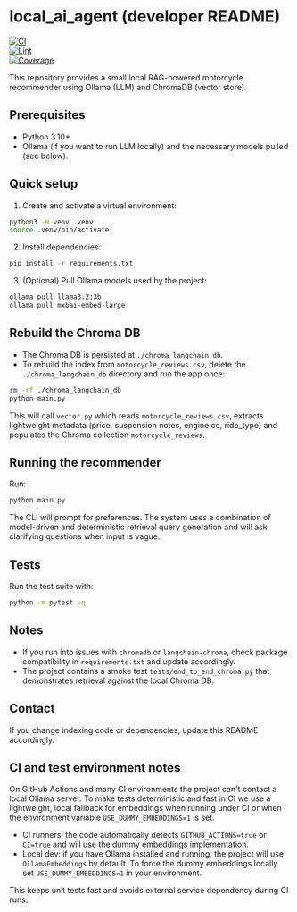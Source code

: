 # local_ai_agent (developer README)

[![CI](https://github.com/danielgaio/local_ai_agent/actions/workflows/ci.yml/badge.svg)](https://github.com/danielgaio/local_ai_agent/actions/workflows/ci.yml)  
[![Lint](https://github.com/danielgaio/local_ai_agent/actions/workflows/lint.yml/badge.svg)](https://github.com/danielgaio/local_ai_agent/actions/workflows/lint.yml)  
[![Coverage](https://github.com/danielgaio/local_ai_agent/actions/workflows/coverage.yml/badge.svg)](https://github.com/danielgaio/local_ai_agent/actions/workflows/coverage.yml)

This repository provides a small local RAG-powered motorcycle recommender using Ollama (LLM) and ChromaDB (vector store).

Prerequisites
-------------
- Python 3.10+
- Ollama (if you want to run LLM locally) and the necessary models pulled (see below).

Quick setup
-----------
1. Create and activate a virtual environment:

```bash
python3 -m venv .venv
source .venv/bin/activate
```

2. Install dependencies:

```bash
pip install -r requirements.txt
```

3. (Optional) Pull Ollama models used by the project:

```bash
ollama pull llama3.2:3b
ollama pull mxbai-embed-large
```

Rebuild the Chroma DB
---------------------
- The Chroma DB is persisted at `./chroma_langchain_db`.
- To rebuild the index from `motorcycle_reviews.csv`, delete the `./chroma_langchain_db` directory and run the app once:

```bash
rm -rf ./chroma_langchain_db
python main.py
```

This will call `vector.py` which reads `motorcycle_reviews.csv`, extracts lightweight metadata (price, suspension notes, engine cc, ride_type) and populates the Chroma collection `motorcycle_reviews`.

Running the recommender
-----------------------
Run:

```bash
python main.py
```

The CLI will prompt for preferences. The system uses a combination of model-driven and deterministic retrieval query generation and will ask clarifying questions when input is vague.

Tests
-----
Run the test suite with:

```bash
python -m pytest -q
```

Notes
-----
- If you run into issues with `chromadb` or `langchain-chroma`, check package compatibility in `requirements.txt` and update accordingly.
- The project contains a smoke test `tests/end_to_end_chroma.py` that demonstrates retrieval against the local Chroma DB.

Contact
-------
If you change indexing code or dependencies, update this README accordingly.

CI and test environment notes
----------------------------
On GitHub Actions and many CI environments the project can't contact a local Ollama
server. To make tests deterministic and fast in CI we use a lightweight, local
fallback for embeddings when running under CI or when the environment variable
`USE_DUMMY_EMBEDDINGS=1` is set.

- CI runners: the code automatically detects `GITHUB_ACTIONS=true` or `CI=true`
	and will use the dummy embeddings implementation.
- Local dev: if you have Ollama installed and running, the project will use
	`OllamaEmbeddings` by default. To force the dummy embeddings locally set
	`USE_DUMMY_EMBEDDINGS=1` in your environment.

This keeps unit tests fast and avoids external service dependency during CI runs.

